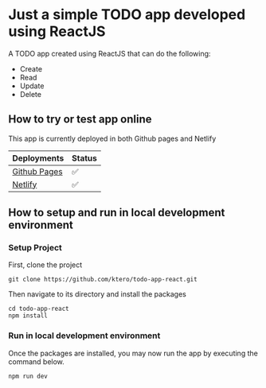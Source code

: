 # Just a simple TODO app developed using ReactJS

A TODO app created using ReactJS that can do the following:
- Create
- Read
- Update
- Delete

## How to try or test app online

This app is currently deployed in both Github pages and Netlify

| Deployments                                              | Status  |
| :---                                                     | :---    |
| [Github Pages](https://ktero.github.io/todo-app-react/)  | ✅     |
| [Netlify](https://ktero-simple-todo-app.netlify.app/)    | ✅     |

##  How to setup and run in local development environment

### Setup Project

First, clone the project
```
git clone https://github.com/ktero/todo-app-react.git
```

Then navigate to its directory and install the packages
```
cd todo-app-react
npm install
```

### Run in local development environment

Once the packages are installed, you may now run the app by executing the command below.
```
npm run dev
```